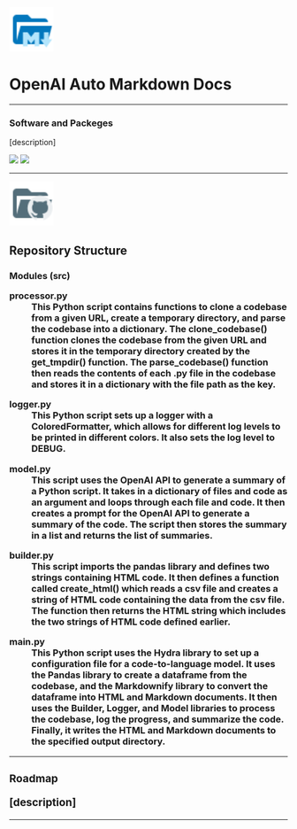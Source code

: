 </dl>
</div <div>
<img src="https://raw.githubusercontent.com/PKief/vscode-material-icon-theme/ec559a9f6bfd399b82bb44393651661b08aaf7ba/icons/folder-markdown-open.svg"
    width="80">
<h1>OpenAI Auto Markdown Docs</h1>
<hr>
<h3>Software and Packeges</h3>
<p>[description]</p>
<p><img src="https://img.shields.io/badge/Python-3776AB.svg?style=for-the-badge&logo=Python&logoColor=white" />
    <img src="https://img.shields.io/badge/Pytest-0A9EDC.svg?style=for-the-badge&logo=Pytest&logoColor=white" />
</p>
</div>
<hr>
<div>
    <img src="https://raw.githubusercontent.com/PKief/vscode-material-icon-theme/ec559a9f6bfd399b82bb44393651661b08aaf7ba/icons/folder-github-open.svg"
        width="80" />
    <h2>Repository Structure</h2>
    <div>
        <h3>Modules (src)</3>
            <dl>
                <dt>processor.py</dt>
                <dd>This Python script contains functions to clone a codebase from a given URL, create a temporary
                    directory, and parse the codebase into a dictionary. The clone_codebase() function clones the
                    codebase from the given URL and stores it in the temporary directory created by the get_tmpdir()
                    function. The parse_codebase() function then reads the contents of each .py file in the codebase and
                    stores it in a dictionary with the file path as the key.</dd>
                <dl>
                    <dt>logger.py</dt>
                    <dd>This Python script sets up a logger with a ColoredFormatter, which allows for different log
                        levels to be printed in different colors. It also sets the log level to DEBUG.</dd>
                    <dl>
                        <dt>model.py</dt>
                        <dd>This script uses the OpenAI API to generate a summary of a Python script. It takes in a
                            dictionary of files and code as an argument and loops through each file and code. It then
                            creates a prompt for the OpenAI API to generate a summary of the code. The script then
                            stores the summary in a list and returns the list of summaries.</dd>
                        <dl>
                            <dt>builder.py</dt>
                            <dd>This script imports the pandas library and defines two strings containing HTML code. It
                                then defines a function called create_html() which reads a csv file and creates a string
                                of HTML code containing the data from the csv file. The function then returns the HTML
                                string which includes the two strings of HTML code defined earlier.</dd>
                            <dl>
                                <dt>main.py</dt>
                                <dd>This Python script uses the Hydra library to set up a configuration file for a
                                    code-to-language model. It uses the Pandas library to create a dataframe from the
                                    codebase, and the Markdownify library to convert the dataframe into HTML and
                                    Markdown documents. It then uses the Builder, Logger, and Model libraries to process
                                    the codebase, log the progress, and summarize the code. Finally, it writes the HTML
                                    and Markdown documents to the specified output directory.</dd>
                                <hr>
                                <div>
                                    <h3>Roadmap</3>
                                        <p>[description]</p>
                                </div>
                                <hr>